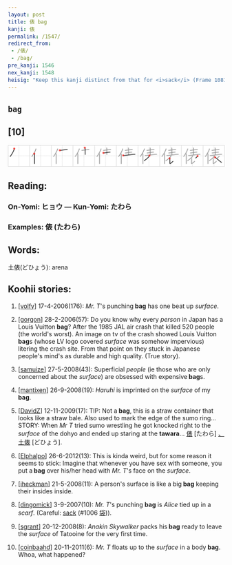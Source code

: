 ```yaml
---
layout: post
title: 俵 bag
kanji: 俵
permalink: /1547/
redirect_from:
 - /俵/
 - /bag/
pre_kanji: 1546
nex_kanji: 1548
heisig: "Keep this kanji distinct from that for <i>sack</i> (Frame 1081). Its elements are: <i>person</i> . . . <i>surface</i>."
---
```


## `bag`

## [10]

<div class="stroke"><img src="../images/E4BFB5.png" /></div>

## Reading:

### On-Yomi: ヒョウ &mdash; Kun-Yomi: たわら

### Examples: 俵 (たわら)

## Words:

土俵(どひょう): arena

## Koohii stories:

1) [<a href="http://kanji.koohii.com/profile/volfy">volfy</a>] 17-4-2006(176): <em>Mr. T</em>&#039;s punching<strong> bag</strong> has one beat up <em>surface</em>. 

2) [<a href="http://kanji.koohii.com/profile/gorgon">gorgon</a>] 28-2-2006(57): Do you know why every <em>person</em> in Japan has a Louis Vuitton<strong> bag</strong>? After the 1985 JAL air crash that killed 520 people (the world&#039;s worst). An image on tv of the crash showed Louis Vuitton<strong> bag</strong>s (whose LV logo covered <em>surface</em> was somehow impervious) litering the crash site. From that point on they stuck in Japanese people&#039;s mind&#039;s as durable and high quality. (True story). 

3) [<a href="http://kanji.koohii.com/profile/samuize">samuize</a>] 27-5-2008(43): Superficial <em>people</em> (ie those who are only concerned about the <em>surface</em>) are obsessed with expensive<strong> bag</strong>s. 

4) [<a href="http://kanji.koohii.com/profile/mantixen">mantixen</a>] 26-9-2008(19): <em>Haruhi</em> is imprinted on the <em>surface</em> of my<strong> bag</strong>. 

5) [<a href="http://kanji.koohii.com/profile/DavidZ">DavidZ</a>] 12-11-2009(17): TIP: Not a<strong> bag</strong>, this is a straw container that looks like a straw bale. Also used to mark the edge of the sumo ring... STORY: When <em>Mr T</em> tried sumo wrestling he got knocked right to the <em>surface</em> of the dohyo and ended up staring at the <strong>tawara</strong>...   <a href="http://jisho.org/kanji/details/俵">俵</a>  [たわら]  <a href="http://jisho.org/kanji/details/、土俵">、土俵</a>  [どひょう]. 

6) [<a href="http://kanji.koohii.com/profile/Elphalpo">Elphalpo</a>] 26-6-2012(13): This is kinda weird, but for some reason it seems to stick: Imagine that whenever you have sex with someone, you put a<strong> bag</strong> over his/her head with <em>Mr. T</em>&#039;s face on the <em>surface</em>. 

7) [<a href="http://kanji.koohii.com/profile/iheckman">iheckman</a>] 21-5-2008(11): A person&#039;s surface is like a big<strong> bag</strong> keeping their insides inside. 

8) [<a href="http://kanji.koohii.com/profile/dingomick">dingomick</a>] 3-9-2007(10): <em>Mr. T</em>&#039;s punching <strong>bag</strong> is <em>Alice</em> tied up in a <em>scarf</em>. (Careful: <a href="../1006">sack</a> <span class="index">(#1006 <a href="http://jisho.org/kanji/details/袋">袋</a>)</span>). 

9) [<a href="http://kanji.koohii.com/profile/sgrant">sgrant</a>] 20-12-2008(8): <em>Anakin Skywalker</em> packs his<strong> bag</strong> ready to leave the <em>surface</em> of Tatooine for the very first time. 

10) [<a href="http://kanji.koohii.com/profile/coinbaahd">coinbaahd</a>] 20-11-2011(6): <em>Mr. T</em> floats up to the <em>surface</em> in a body<strong> bag</strong>. Whoa, what happened? 
